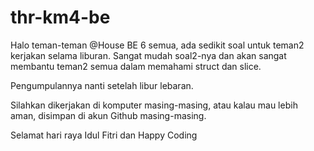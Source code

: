 # thr-km4-be
Halo teman-teman @House BE 6 semua, ada sedikit soal untuk teman2 kerjakan selama liburan. Sangat mudah soal2-nya dan akan sangat membantu teman2 semua dalam memahami struct dan slice. 

Pengumpulannya nanti setelah libur lebaran. 

Silahkan dikerjakan di komputer masing-masing, atau kalau mau lebih aman, disimpan di akun Github masing-masing.

Selamat hari raya Idul Fitri dan Happy Coding
